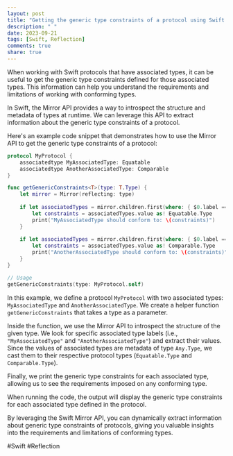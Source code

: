 ```yaml
---
layout: post
title: "Getting the generic type constraints of a protocol using Swift Mirror API"
description: " "
date: 2023-09-21
tags: [Swift, Reflection]
comments: true
share: true
---
```


When working with Swift protocols that have associated types, it can be useful to get the generic type constraints defined for those associated types. This information can help you understand the requirements and limitations of working with conforming types.

In Swift, the Mirror API provides a way to introspect the structure and metadata of types at runtime. We can leverage this API to extract information about the generic type constraints of a protocol.

Here's an example code snippet that demonstrates how to use the Mirror API to get the generic type constraints of a protocol:

```swift
protocol MyProtocol {
    associatedtype MyAssociatedType: Equatable
    associatedtype AnotherAssociatedType: Comparable
}

func getGenericConstraints<T>(type: T.Type) {
    let mirror = Mirror(reflecting: type)
    
    if let associatedTypes = mirror.children.first(where: { $0.label == "MyAssociatedType" }) {
        let constraints = associatedTypes.value as! Equatable.Type
        print("MyAssociatedType should conform to: \(constraints)")
    }
    
    if let associatedTypes = mirror.children.first(where: { $0.label == "AnotherAssociatedType" }) {
        let constraints = associatedTypes.value as! Comparable.Type
        print("AnotherAssociatedType should conform to: \(constraints)")
    }
}

// Usage
getGenericConstraints(type: MyProtocol.self)
```

In this example, we define a protocol `MyProtocol` with two associated types: `MyAssociatedType` and `AnotherAssociatedType`. We create a helper function `getGenericConstraints` that takes a type as a parameter.

Inside the function, we use the Mirror API to introspect the structure of the given type. We look for specific associated type labels (i.e., `"MyAssociatedType"` and `"AnotherAssociatedType"`) and extract their values. Since the values of associated types are metadata of type `Any.Type`, we cast them to their respective protocol types (`Equatable.Type` and `Comparable.Type`).

Finally, we print the generic type constraints for each associated type, allowing us to see the requirements imposed on any conforming type.

When running the code, the output will display the generic type constraints for each associated type defined in the protocol.

By leveraging the Swift Mirror API, you can dynamically extract information about generic type constraints of protocols, giving you valuable insights into the requirements and limitations of conforming types.

#Swift #Reflection